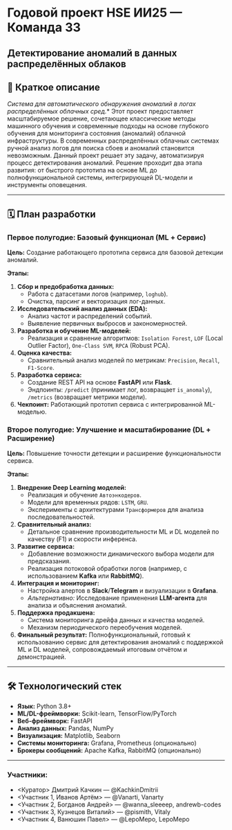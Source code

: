# Годовой проект HSE ИИ25 — Команда 33  
## Детектирование аномалий в данных распределённых облаков

## 📖 Краткое описание
*Система для автоматического обнаружения аномалий в логах распределённых облачных сред.** Этот проект предоставляет масштабируемое решение, сочетающее классические методы машинного обучения и современные подходы на основе глубокого обучения для мониторинга состояния (аномалий) облачной инфраструктуры. В современных распределённых облачных системах ручной анализ логов для поиска сбоев и аномалий становится невозможным. Данный проект решает эту задачу, автоматизируя процесс детектирования аномалий. Решение проходит два этапа развития: от быстрого прототипа на основе ML до полнофункциональной системы, интегрирующей DL-модели и инструменты оповещения.

---

## 🗓️ План разработки

### Первое полугодие: Базовый функционал (ML + Сервис)
**Цель:** Создание работающего прототипа сервиса для базовой детекции аномалий.

**Этапы:**
1.  **Сбор и предобработка данных:**
    *   Работа с датасетами логов (например, `loghub`).
    *   Очистка, парсинг и векторизация лог-данных.
2.  **Исследовательский анализ данных (EDA):**
    *   Анализ частот и распределений событий.
    *   Выявление первичных выбросов и закономерностей.
3.  **Разработка и обучение ML-моделей:**
    *   Реализация и сравнение алгоритмов: `Isolation Forest`, `LOF` (Local Outlier Factor), `One-Class SVM`, `RPCA` (Robust PCA).
4.  **Оценка качества:**
    *   Сравнительный анализ моделей по метрикам: `Precision`, `Recall`, `F1-Score`.
5.  **Разработка сервиса:**
    *   Создание REST API на основе **FastAPI** или **Flask**.
    *   Эндпоинты: `/predict` (принимает лог, возвращает `is_anomaly`), `/metrics` (возвращает метрики модели).
6.  **Чекпоинт:** Работающий прототип сервиса с интегрированной ML-моделью.

### Второе полугодие: Улучшение и масштабирование (DL + Расширение)
**Цель:** Повышение точности детекции и расширение функциональности сервиса.

**Этапы:**
1.  **Внедрение Deep Learning моделей:**
    *   Реализация и обучение `Автоэнкодеров`.
    *   Модели для временных рядов: `LSTM`, `GRU`.
    *   Эксперименты с архитектурами `Трансформеров` для анализа последовательностей.
2.  **Сравнительный анализ:**
    *   Детальное сравнение производительности ML и DL моделей по качеству (F1) и скорости инференса.
3.  **Развитие сервиса:**
    *   Добавление возможности динамического выбора модели для предсказания.
    *   Реализация потоковой обработки логов (например, с использованием **Kafka** или **RabbitMQ**).
4.  **Интеграция и мониторинг:**
    *   Настройка алертов в **Slack**/**Telegram** и визуализации в **Grafana**.
    *   *Альтернативно:* Исследование применения **LLM-агента** для анализа и объяснения аномалий.
5.  **Поддержка продакшена:**
    *   Система мониторинга дрейфа данных и качества моделей.
    *   Механизм периодического переобучения моделей.
6.  **Финальный результат:** Полнофункциональный, готовый к использованию сервис для детектирования аномалий с поддержкой ML и DL моделей, сопровождаемый итоговым отчётом и демонстрацией.

---

## 🛠️ Технологический стек

*   **Язык:** Python 3.8+
*   **ML/DL-фреймворки:** Scikit-learn, TensorFlow/PyTorch
*   **Веб-фреймворк:** FastAPI
*   **Анализ данных:** Pandas, NumPy
*   **Визуализация:** Matplotlib, Seaborn
*   **Системы мониторинга:** Grafana, Prometheus (опционально)
*   **Брокеры сообщений:** Apache Kafka, RabbitMQ (опционально)

---
 
###  Участники:
- <Куратор>    Дмитрий Качкин — @KachkinDmitrii
- <Участник 1, Иванов Артём> — @Vanarti, Vanarty
- <Участник 2, Богданов Андрей> — @wanna_sleeeep, andrewb-codes
- <Участник 3, Кузнецов Виталий> — @pismith, Vitaly
- <Участник 4, Ванюшин Павел> — @LepoMepo, LepoMepo
